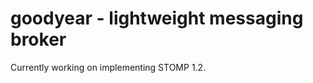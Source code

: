 goodyear - lightweight messaging broker
=======================================

Currently working on implementing STOMP 1.2.
